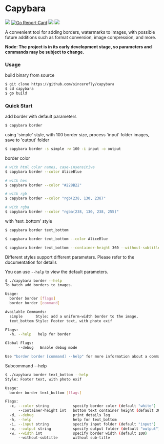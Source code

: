 # Capybara 
![](https://github.com/sincerefly/capybara/workflows/Build/badge.svg)
[![Go Report Card](https://goreportcard.com/badge/github.com/sincerefly/capybara)](https://goreportcard.com/report/github.com/sincerefly/capybara)
<a href="https://opensource.org/licenses/MIT"><img src="https://img.shields.io/badge/license-MIT-_red.svg"></a>
<a href="https://github.com/sincerefly/capybara/issues"><img src="https://img.shields.io/badge/contributions-welcome-brightgreen.svg?style=flat"></a>

A convenient tool for adding borders, watermarks to images, with possible future additions such as format conversion, image compression, and more.

**Node: The project is in its early development stage, so parameters and commands may be subject to change.**

### Usage

build binary from source

```bash
$ git clone https://github.com/sincerefly/capybara
$ cd capybara
$ go build
```

### Quick Start

add border with default parameters

```bash
$ capybara border
```

using 'simple' style, with 100 border size, process 'input' folder images, save to 'output' folder

```bash
$ capybara border -s simple -w 100 -i input -o output
```

border color 

```bash
# with html color names, case-insensitive
$ capybara border --color AliceBlue

# with hex
$ capybara border --color "#228B22"

# with rgb
$ capybara border --color "rgb(238, 130, 238)"

# with rgba
$ capybara border --color "rgba(238, 130, 238, 255)"
```

with 'text_bottom' style

```bash
$ capybara border text_bottom

$ capybara border text_bottom --color AliceBlue

$ capybara border text_bottom --container-height 360 --without-subtitle
```

Different styles support different parameters. Please refer to the documentation for details

You can use `--help` to view the default parameters.

```bash
$ ./capybara border --help
To batch add borders to images.

Usage:
  border border [flags]
  border border [command]

Available Commands:
  simple      Style: add a uniform-width border to the image.
  text_bottom Style: Footer text, with photo exif

Flags:
  -h, --help   help for border

Global Flags:
      --debug   Enable debug mode

Use "border border [command] --help" for more information about a command.

```

Subcommand --help

```bash
$ ./capybara border text_bottom --help
Style: Footer text, with photo exif

Usage:
  border border text_bottom [flags]

Flags:
  -c, --color string           specify border color (default "white")
      --container-height int   bottom text container height (default 300)
  -d, --debug                  print details log
  -h, --help                   help for text_bottom
  -i, --input string           specify input folder (default "input")
  -o, --output string          specify output folder (default "output")
  -w, --width int              specify border width (default 100)
      --without-subtitle       without sub-title
```